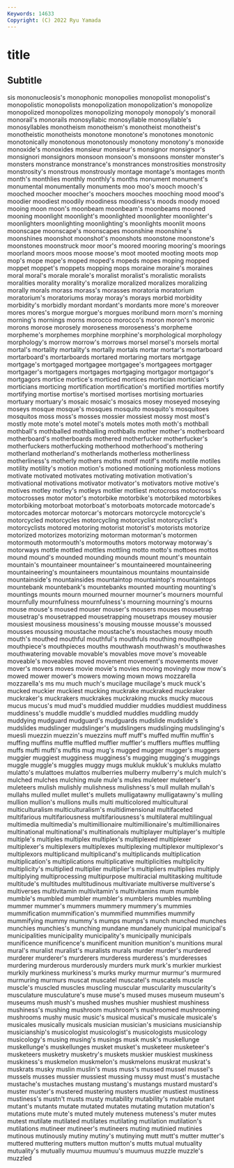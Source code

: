 ```yaml
---
Keywords: 14633
Copyright: (C) 2022 Ryu Yamada
---
```



# title

## Subtitle
sis mononucleosis's monophonic monopolies monopolist monopolist's monopolistic monopolists
monopolization monopolization's monopolize monopolized monopolizes monopolizing monopoly monopoly's monorail monorail's
monorails monosyllabic monosyllable monosyllable's monosyllables monotheism monotheism's monotheist monotheist's monotheistic
monotheists monotone monotone's monotones monotonic monotonically monotonous monotonously monotony monotony's
monoxide monoxide's monoxides monsieur monsieur's monsignor monsignor's monsignori monsignors monsoon
monsoon's monsoons monster monster's monsters monstrance monstrance's monstrances monstrosities monstrosity
monstrosity's monstrous monstrously montage montage's montages month month's monthlies monthly
monthly's months monument monument's monumental monumentally monuments moo moo's mooch
mooch's mooched moocher moocher's moochers mooches mooching mood mood's moodier
moodiest moodily moodiness moodiness's moods moody mooed mooing moon moon's
moonbeam moonbeam's moonbeams mooned mooning moonlight moonlight's moonlighted moonlighter moonlighter's
moonlighters moonlighting moonlighting's moonlights moonlit moons moonscape moonscape's moonscapes moonshine
moonshine's moonshines moonshot moonshot's moonshots moonstone moonstone's moonstones moonstruck moor
moor's moored mooring mooring's moorings moorland moors moos moose moose's
moot mooted mooting moots mop mop's mope mope's moped moped's
mopeds mopes moping mopped moppet moppet's moppets mopping mops moraine
moraine's moraines moral moral's morale morale's moralist moralist's moralistic moralists
moralities morality morality's moralize moralized moralizes moralizing morally morals morass
morass's morasses moratoria moratorium moratorium's moratoriums moray moray's morays morbid
morbidity morbidity's morbidly mordant mordant's mordants more more's moreover mores
mores's morgue morgue's morgues moribund morn morn's morning morning's mornings
morns morocco morocco's moron moron's moronic morons morose morosely moroseness
moroseness's morpheme morpheme's morphemes morphine morphine's morphological morphology morphology's morrow
morrow's morrows morsel morsel's morsels mortal mortal's mortality mortality's mortally
mortals mortar mortar's mortarboard mortarboard's mortarboards mortared mortaring mortars mortgage
mortgage's mortgaged mortgagee mortgagee's mortgagees mortgager mortgager's mortgagers mortgages mortgaging
mortgagor mortgagor's mortgagors mortice mortice's morticed mortices mortician mortician's morticians
morticing mortification mortification's mortified mortifies mortify mortifying mortise mortise's mortised
mortises mortising mortuaries mortuary mortuary's mosaic mosaic's mosaics mosey moseyed
moseying moseys mosque mosque's mosques mosquito mosquito's mosquitoes mosquitos moss
moss's mosses mossier mossiest mossy most most's mostly mote mote's
motel motel's motels motes moth moth's mothball mothball's mothballed mothballing
mothballs mother mother's motherboard motherboard's motherboards mothered motherfucker motherfucker's motherfuckers
motherfucking motherhood motherhood's mothering motherland motherland's motherlands motherless motherliness motherliness's
motherly mothers moths motif motif's motifs motile motiles motility motility's
motion motion's motioned motioning motionless motions motivate motivated motivates motivating
motivation motivation's motivational motivations motivator motivator's motivators motive motive's motives
motley motley's motleys motlier motliest motocross motocross's motocrosses motor motor's
motorbike motorbike's motorbiked motorbikes motorbiking motorboat motorboat's motorboats motorcade motorcade's
motorcades motorcar motorcar's motorcars motorcycle motorcycle's motorcycled motorcycles motorcycling motorcyclist
motorcyclist's motorcyclists motored motoring motorist motorist's motorists motorize motorized motorizes
motorizing motorman motorman's motormen motormouth motormouth's motormouths motors motorway motorway's
motorways mottle mottled mottles mottling motto motto's mottoes mottos mound
mound's mounded mounding mounds mount mount's mountain mountain's mountaineer mountaineer's
mountaineered mountaineering mountaineering's mountaineers mountainous mountains mountainside mountainside's mountainsides mountaintop
mountaintop's mountaintops mountebank mountebank's mountebanks mounted mounting mounting's mountings mounts
mourn mourned mourner mourner's mourners mournful mournfully mournfulness mournfulness's mourning
mourning's mourns mouse mouse's moused mouser mouser's mousers mouses mousetrap
mousetrap's mousetrapped mousetrapping mousetraps mousey mousier mousiest mousiness mousiness's mousing
mousse mousse's moussed mousses moussing moustache moustache's moustaches mousy mouth
mouth's mouthed mouthful mouthful's mouthfuls mouthing mouthpiece mouthpiece's mouthpieces mouths
mouthwash mouthwash's mouthwashes mouthwatering movable movable's movables move move's moveable
moveable's moveables moved movement movement's movements mover mover's movers moves
movie movie's movies moving movingly mow mow's mowed mower mower's
mowers mowing mown mows mozzarella mozzarella's ms mu much much's
mucilage mucilage's muck muck's mucked muckier muckiest mucking muckrake muckraked
muckraker muckraker's muckrakers muckrakes muckraking mucks mucky mucous mucus mucus's
mud mud's muddied muddier muddies muddiest muddiness muddiness's muddle muddle's
muddled muddles muddling muddy muddying mudguard mudguard's mudguards mudslide mudslide's
mudslides mudslinger mudslinger's mudslingers mudslinging mudslinging's muesli muezzin muezzin's muezzins
muff muff's muffed muffin muffin's muffing muffins muffle muffled muffler
muffler's mufflers muffles muffling muffs mufti mufti's muftis mug mug's
mugged mugger mugger's muggers muggier muggiest mugginess mugginess's mugging mugging's
muggings muggle muggle's muggles muggy mugs mukluk mukluk's mukluks mulatto
mulatto's mulattoes mulattos mulberries mulberry mulberry's mulch mulch's mulched mulches
mulching mule mule's mules muleteer muleteer's muleteers mulish mulishly mulishness
mulishness's mull mullah mullah's mullahs mulled mullet mullet's mullets mulligatawny
mulligatawny's mulling mullion mullion's mullions mulls multi multicolored multicultural multiculturalism
multiculturalism's multidimensional multifaceted multifarious multifariousness multifariousness's multilateral multilingual multimedia multimedia's
multimillionaire multimillionaire's multimillionaires multinational multinational's multinationals multiplayer multiplayer's multiple multiple's
multiples multiplex multiplex's multiplexed multiplexer multiplexer's multiplexers multiplexes multiplexing multiplexor
multiplexor's multiplexors multiplicand multiplicand's multiplicands multiplication multiplication's multiplications multiplicative multiplicities
multiplicity multiplicity's multiplied multiplier multiplier's multipliers multiplies multiply multiplying multiprocessing
multipurpose multiracial multitasking multitude multitude's multitudes multitudinous multivariate multiverse multiverse's
multiverses multivitamin multivitamin's multivitamins mum mumble mumble's mumbled mumbler mumbler's
mumblers mumbles mumbling mummer mummer's mummers mummery mummery's mummies mummification
mummification's mummified mummifies mummify mummifying mummy mummy's mumps mumps's munch
munched munches munchies munchies's munching mundane mundanely municipal municipal's municipalities
municipality municipality's municipally municipals munificence munificence's munificent munition munition's munitions
mural mural's muralist muralist's muralists murals murder murder's murdered murderer
murderer's murderers murderess murderess's murderesses murdering murderous murderously murders murk
murk's murkier murkiest murkily murkiness murkiness's murks murky murmur murmur's
murmured murmuring murmurs muscat muscatel muscatel's muscatels muscle muscle's muscled
muscles muscling muscular muscularity muscularity's musculature musculature's muse muse's mused
muses museum museum's museums mush mush's mushed mushes mushier mushiest
mushiness mushiness's mushing mushroom mushroom's mushroomed mushrooming mushrooms mushy music
music's musical musical's musicale musicale's musicales musically musicals musician musician's
musicians musicianship musicianship's musicologist musicologist's musicologists musicology musicology's musing musing's
musings musk musk's muskellunge muskellunge's muskellunges musket musket's musketeer musketeer's
musketeers musketry musketry's muskets muskier muskiest muskiness muskiness's muskmelon muskmelon's
muskmelons muskrat muskrat's muskrats musky muslin muslin's muss muss's mussed
mussel mussel's mussels musses mussier mussiest mussing mussy must must's
mustache mustache's mustaches mustang mustang's mustangs mustard mustard's muster muster's
mustered mustering musters mustier mustiest mustiness mustiness's mustn't musts musty
mutability mutability's mutable mutant mutant's mutants mutate mutated mutates mutating
mutation mutation's mutations mute mute's muted mutely muteness muteness's muter
mutes mutest mutilate mutilated mutilates mutilating mutilation mutilation's mutilations mutineer
mutineer's mutineers muting mutinied mutinies mutinous mutinously mutiny mutiny's mutinying
mutt mutt's mutter mutter's muttered muttering mutters mutton mutton's mutts
mutual mutuality mutuality's mutually muumuu muumuu's muumuus muzzle muzzle's muzzled

